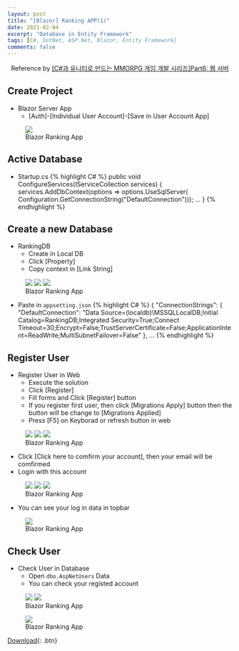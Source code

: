 ```yaml
---
layout: post
title: "[Blazor] Ranking APP(1)"
date: 2021-02-04
excerpt: "Database in Entity Framework"
tags: [C#, DotNet, ASP.Net, Blazor, Entity Framework]
comments: false
---
```


<center>Reference by <a href="https://www.inflearn.com/course/%EC%9C%A0%EB%8B%88%ED%8B%B0-MMORPG-%EA%B0%9C%EB%B0%9C-part6/dashboard">[C#과 유니티로 만드는 MMORPG 게임 개발 시리즈]Part6: 웹 서버</a></center>


## Create Project 
* Blazor Server App
  - [Auth]-[Individual User Account]-[Save in User Account App]
<figure>
  <a href="/assets/img/posts/blazor_rankingapp/0.jpg"><img src="/assets/img/posts/blazor_rankingapp/0.jpg"></a>
	<figcaption>Blazor Ranking App</figcaption>
</figure>


## Active Database
* Startup.cs
{% highlight C# %}
  public void ConfigureServices(IServiceCollection services)
  {
    services.AddDbContext<ApplicationDbContext>(options =>
      options.UseSqlServer(
        Configuration.GetConnectionString("DefaultConnection")));
      ...
  }
{% endhighlight %}


## Create a new Database
* RankingDB
  - Create in Local DB
  - Click [Property]
  - Copy context in [Link String]
<figure class="third">
  <a href="/assets/img/posts/blazor_rankingapp/11.jpg"><img src="/assets/img/posts/blazor_rankingapp/11.jpg"></a>
  <a href="/assets/img/posts/blazor_rankingapp/12.jpg"><img src="/assets/img/posts/blazor_rankingapp/12.jpg"></a>
  <a href="/assets/img/posts/blazor_rankingapp/5.jpg"><img src="/assets/img/posts/blazor_rankingapp/5.jpg"></a>
	<figcaption>Blazor Ranking App</figcaption>
</figure>
  
  - Paste in `appsetting.json`
{% highlight C# %}
  {
    "ConnectionStrings": {
      "DefaultConnection": "Data Source=(localdb)\\MSSQLLocalDB;Initial Catalog=RankingDB;Integrated Security=True;Connect Timeout=30;Encrypt=False;TrustServerCertificate=False;ApplicationIntent=ReadWrite;MultiSubnetFailover=False"
    },
  ...
{% endhighlight %}


## Register User
* Register User in Web
  - Execute the solution
  - Click [Register]
  - Fill forms and Click [Register] button
  - If you register first user, then click [Migrations Apply] button then the button will be change to [Migrations Applied]
  - Press [F5] on Keyborad or refresh button in web
<figure class="third">
  <a href="/assets/img/posts/blazor_rankingapp/8.jpg"><img src="/assets/img/posts/blazor_rankingapp/8.jpg"></a>
  <a href="/assets/img/posts/blazor_rankingapp/3.jpg"><img src="/assets/img/posts/blazor_rankingapp/3.jpg"></a>
  <a href="/assets/img/posts/blazor_rankingapp/1.jpg"><img src="/assets/img/posts/blazor_rankingapp/1.jpg"></a>
	<figcaption>Blazor Ranking App</figcaption>
</figure>

  - Click [Click here to comfirm your account], then your email will be comfirmed
  - Login with this account
<figure class="third">
  <a href="/assets/img/posts/blazor_rankingapp/2.jpg"><img src="/assets/img/posts/blazor_rankingapp/2.jpg"></a>
  <a href="/assets/img/posts/blazor_rankingapp/6.jpg"><img src="/assets/img/posts/blazor_rankingapp/6.jpg"></a>
  <a href="/assets/img/posts/blazor_rankingapp/4.jpg"><img src="/assets/img/posts/blazor_rankingapp/4.jpg"></a>
	<figcaption>Blazor Ranking App</figcaption>
</figure>

  - You can see your log in data in topbar
<figure>
  <a href="/assets/img/posts/blazor_rankingapp/7.jpg"><img src="/assets/img/posts/blazor_rankingapp/7.jpg"></a>
	<figcaption>Blazor Ranking App</figcaption>
</figure>


## Check User
* Check User in Database
  - Open `dbo.AspNetUsers` Data
  - You can check your registed account
<figure class="half">
  <a href="/assets/img/posts/blazor_rankingapp/9.jpg"><img src="/assets/img/posts/blazor_rankingapp/9.jpg"></a>
  <a href="/assets/img/posts/blazor_rankingapp/13.jpg"><img src="/assets/img/posts/blazor_rankingapp/13.jpg"></a>
	<figcaption>Blazor Ranking App</figcaption>
</figure>

<figure>
  <a href="/assets/img/posts/blazor_rankingapp/10.jpg"><img src="/assets/img/posts/blazor_rankingapp/10.jpg"></a>
	<figcaption>Blazor Ranking App</figcaption>
</figure>


[Download](https://github.com/leehuhlee/CShap){: .btn}
